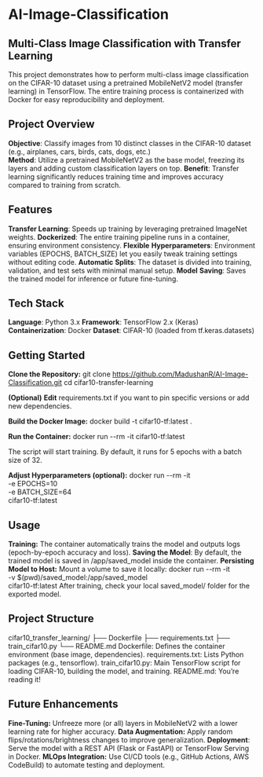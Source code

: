 # AI-Image-Classification

## Multi-Class Image Classification with Transfer Learning
This project demonstrates how to perform multi-class image classification on the CIFAR-10 dataset using a pretrained MobileNetV2 model (transfer learning) in TensorFlow. The entire training process is containerized with Docker for easy reproducibility and deployment.

## Project Overview
**Objective**: Classify images from 10 distinct classes in the CIFAR-10 dataset (e.g., airplanes, cars, birds, cats, dogs, etc.) <br/>
**Method**: Utilize a pretrained MobileNetV2 as the base model, freezing its layers and adding custom classification layers on top.
**Benefit**: Transfer learning significantly reduces training time and improves accuracy compared to training from scratch.

## Features
**Transfer Learning**: Speeds up training by leveraging pretrained ImageNet weights.
**Dockerized**: The entire training pipeline runs in a container, ensuring environment consistency.
**Flexible** **Hyperparameters**: Environment variables (EPOCHS, BATCH_SIZE) let you easily tweak training settings without editing code.
**Automatic** **Splits**: The dataset is divided into training, validation, and test sets with minimal manual setup.
**Model** **Saving**: Saves the trained model for inference or future fine-tuning.

## Tech Stack
**Language**: Python 3.x
**Framework**: TensorFlow 2.x (Keras)
**Containerization**: Docker
**Dataset**: CIFAR-10 (loaded from tf.keras.datasets)

## Getting Started
**Clone the Repository:**
git clone https://github.com/MadushanR/AI-Image-Classification.git
cd cifar10-transfer-learning

**(Optional)** **Edit** requirements.txt if you want to pin specific versions or add new dependencies.

**Build the Docker Image:**
docker build -t cifar10-tf:latest .

**Run the Container:**
docker run --rm -it cifar10-tf:latest

The script will start training. By default, it runs for 5 epochs with a batch size of 32.

**Adjust Hyperparameters (optional):**
docker run --rm -it \
    -e EPOCHS=10 \
    -e BATCH_SIZE=64 \
    cifar10-tf:latest
    
## Usage
**Training:** The container automatically trains the model and outputs logs (epoch-by-epoch accuracy and loss).
**Saving the Model**: By default, the trained model is saved in /app/saved_model inside the container.
**Persisting Model to Host:** Mount a volume to save it locally:
docker run --rm -it \
    -v $(pwd)/saved_model:/app/saved_model \
    cifar10-tf:latest
After training, check your local saved_model/ folder for the exported model.

## Project Structure
cifar10_transfer_learning/
├── Dockerfile
├── requirements.txt
├── train_cifar10.py
└── README.md
Dockerfile: Defines the container environment (base image, dependencies).
requirements.txt: Lists Python packages (e.g., tensorflow).
train_cifar10.py: Main TensorFlow script for loading CIFAR-10, building the model, and training.
README.md: You’re reading it!

## Future Enhancements
**Fine-Tuning:** Unfreeze more (or all) layers in MobileNetV2 with a lower learning rate for higher accuracy.
**Data Augmentation:** Apply random flips/rotations/brightness changes to improve generalization.
**Deployment**: Serve the model with a REST API (Flask or FastAPI) or TensorFlow Serving in Docker.
**MLOps Integration:** Use CI/CD tools (e.g., GitHub Actions, AWS CodeBuild) to automate testing and deployment.

